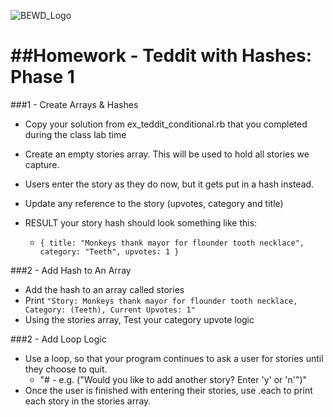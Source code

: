  ![BEWD_Logo](../assets/BEWD_Logo.png)

##Homework -  Teddit with Hashes: Phase 1 
========

###1 - Create Arrays & Hashes

* Copy your solution from ex_teddit_conditional.rb that you completed during the class lab time 
* Create an empty stories array. This will be used to hold all stories we capture.
* Users enter the story as they do now, but it gets put in a hash instead. 
* Update any reference to the story (upvotes, category and title) 

* RESULT your story hash should look something like this:
  * ```{ title: "Monkeys thank mayor for flounder tooth necklace", category: "Teeth", upvotes: 1 }```


###2 - Add Hash to An Array 
* Add the hash to an array called stories
* Print ```"Story: Monkeys thank mayor for flounder tooth necklace, Category: (Teeth), Current Upvotes: 1"```
* Using the stories array, Test your category upvote logic


###2 - Add Loop Logic
* Use a loop, so that your program continues to ask a user for stories until they choose to quit. 
    * "# - e.g. ("Would you like to add another story? Enter 'y' or 'n'")"
* Once the user is finished with entering their stories, use .each to print each story in the stories array. 


